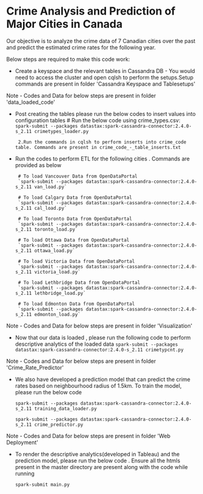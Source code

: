 # Crime Analysis and Prediction of Major Cities in Canada

Our objective is to analyze the crime data of 7 Canadian cities over the past and predict  the  estimated  crime rates  for  the  following year. 

Below steps are required to make this code work:

*  Create a keyspace and the relevant tables in Cassandra DB - You would need to access the cluster and open cqlsh to perform the setups.Setup commands are present in folder 'Cassandra Keyspace and Tablesetups'

Note - Codes and Data for below steps are present in folder 'data_loaded_code'
*  Post creating the tables please run the below codes to insert values into configuration tables
        # Run the below code using crime_types.csv:
        `spark-submit --packages datastax:spark-cassandra-connector:2.4.0-s_2.11 crimetypes_loader.py`
        
        2.Run the commands in cqlsh to perform inserts into crime_code table. Commands are present in crime_code_-_table_inserts.txt
            

*  Run the codes to perform ETL for the following cities . Commands are provided as below
        
        # To load Vancouver Data from OpenDataPortal
        `spark-submit --packages datastax:spark-cassandra-connector:2.4.0-s_2.11 van_load.py`
        
        # To load Calgary Data from OpenDataPortal
        `spark-submit --packages datastax:spark-cassandra-connector:2.4.0-s_2.11 cal_load.py`
        
        # To load Toronto Data from OpenDataPortal
        `spark-submit --packages datastax:spark-cassandra-connector:2.4.0-s_2.11 toronto_load.py`  
        
        # To load Ottawa Data from OpenDataPortal
        `spark-submit --packages datastax:spark-cassandra-connector:2.4.0-s_2.11 ottawa_load.py`
        
        # To load Victoria Data from OpenDataPortal
        `spark-submit --packages datastax:spark-cassandra-connector:2.4.0-s_2.11 victoria_load.py`
        
        # To load Lethbridge Data from OpenDataPortal
        `spark-submit --packages datastax:spark-cassandra-connector:2.4.0-s_2.11 lethbridge_load.py` 
        
        # To load Edmonton Data from OpenDataPortal
        `spark-submit --packages datastax:spark-cassandra-connector:2.4.0-s_2.11 edmonton_load.py`

Note - Codes and Data for below steps are present in folder 'Visualization'
*  Now that our data is loaded , please run the following code to perform descriptive analytics of the loaded data
        `spark-submit --packages datastax:spark-cassandra-connector:2.4.0-s_2.11 crimetypcnt.py`

Note - Codes and Data for below steps are present in folder 'Crime_Rate_Predictor'
* We also have developed a prediction model that can predict the crime rates based on neighbourhood radius of 1.5km. To train the model, please run the below code
        
    `spark-submit --packages datastax:spark-cassandra-connector:2.4.0-s_2.11 training_data_loader.py`

    `spark-submit --packages datastax:spark-cassandra-connector:2.4.0-s_2.11 crime_predictor.py`

Note - Codes and Data for below steps are present in folder 'Web Deployment'
* To render the descriptive analytics(developed in Tableau) and the prediction model, please run the below code . Ensure all the htmls present in the master directory are present along with the code while running

    `spark-submit main.py`
